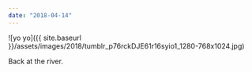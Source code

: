 ```yaml
---
date: "2018-04-14"
---
```


![yo yo]({{ site.baseurl }}/assets/images/2018/tumblr_p76rckDJE61r16syio1_1280-768x1024.jpg)

Back at the river.
